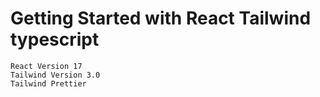 # Getting Started with React Tailwind typescript

```
React Version 17
Tailwind Version 3.0
Tailwind Prettier
```
